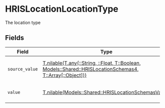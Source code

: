 # HRISLocationLocationType

The location type


## Fields

| Field                                                                                                                                                              | Type                                                                                                                                                               | Required                                                                                                                                                           | Description                                                                                                                                                        | Example                                                                                                                                                            |
| ------------------------------------------------------------------------------------------------------------------------------------------------------------------ | ------------------------------------------------------------------------------------------------------------------------------------------------------------------ | ------------------------------------------------------------------------------------------------------------------------------------------------------------------ | ------------------------------------------------------------------------------------------------------------------------------------------------------------------ | ------------------------------------------------------------------------------------------------------------------------------------------------------------------ |
| `source_value`                                                                                                                                                     | [T.nilable(T.any(::String, ::Float, T::Boolean, Models::Shared::HRISLocationSchemas4, T::Array[::Object]))](../../models/shared/hrislocationschemassourcevalue.md) | :heavy_minus_sign:                                                                                                                                                 | The source value of the location type.                                                                                                                             | Home                                                                                                                                                               |
| `value`                                                                                                                                                            | [T.nilable(Models::Shared::HRISLocationSchemasValue)](../../models/shared/hrislocationschemasvalue.md)                                                             | :heavy_minus_sign:                                                                                                                                                 | The type of the location.                                                                                                                                          | home                                                                                                                                                               |